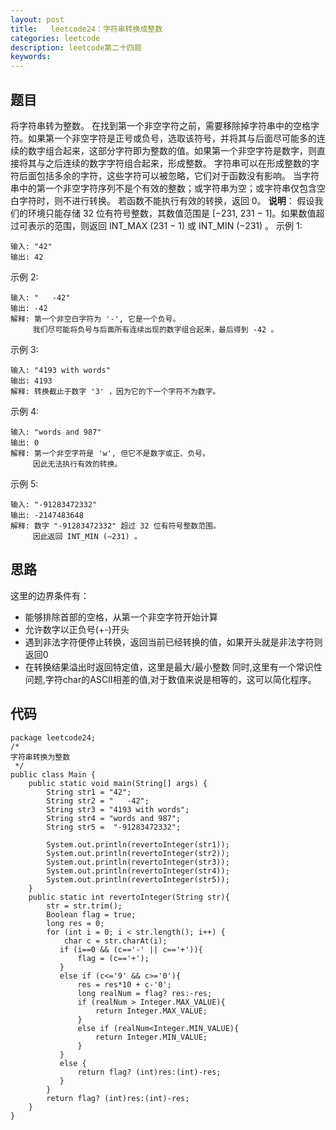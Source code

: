 ```yaml
---
layout: post
title:   leetcode24：字符串转换成整数
categories: leetcode
description: leetcode第二十四题
keywords: 
---
```



## 题目

将字符串转为整数。
在找到第一个非空字符之前，需要移除掉字符串中的空格字符。如果第一个非空字符是正号或负号，选取该符号，并将其与后面尽可能多的连续的数字组合起来，这部分字符即为整数的值。如果第一个非空字符是数字，则直接将其与之后连续的数字字符组合起来，形成整数。
字符串可以在形成整数的字符后面包括多余的字符，这些字符可以被忽略，它们对于函数没有影响。
当字符串中的第一个非空字符序列不是个有效的整数；或字符串为空；或字符串仅包含空白字符时，则不进行转换。
若函数不能执行有效的转换，返回 0。
**说明**：
假设我们的环境只能存储 32 位有符号整数，其数值范围是 [−231,  231 − 1]。如果数值超过可表示的范围，则返回  INT_MAX (231 − 1) 或 INT_MIN (−231) 。
示例 1:

```
输入: "42"
输出: 42
```

示例 2:

```
输入: "   -42"
输出: -42
解释: 第一个非空白字符为 '-', 它是一个负号。
     我们尽可能将负号与后面所有连续出现的数字组合起来，最后得到 -42 。
```

示例 3:

```
输入: "4193 with words"
输出: 4193
解释: 转换截止于数字 '3' ，因为它的下一个字符不为数字。
```

示例 4:

```
输入: "words and 987"
输出: 0
解释: 第一个非空字符是 'w', 但它不是数字或正、负号。
     因此无法执行有效的转换。
```

示例 5:

```
输入: "-91283472332"
输出: -2147483648
解释: 数字 "-91283472332" 超过 32 位有符号整数范围。 
     因此返回 INT_MIN (−231) 。
```









## 思路

这里的边界条件有：

- 能够排除首部的空格，从第一个非空字符开始计算
- 允许数字以正负号(+-)开头
- 遇到非法字符便停止转换，返回当前已经转换的值，如果开头就是非法字符则返回0
- 在转换结果溢出时返回特定值，这里是最大/最小整数
  同时,这里有一个常识性问题,字符char的ASCII相差的值,对于数值来说是相等的，这可以简化程序。

## 代码



	package leetcode24;
	/*
	字符串转换为整数
	 */
	public class Main {
	    public static void main(String[] args) {
	        String str1 = "42";
	        String str2 = "   -42";
	        String str3 = "4193 with words";
	        String str4 = "words and 987";
	        String str5 =  "-91283472332";
	
	        System.out.println(revertoInteger(str1));
	        System.out.println(revertoInteger(str2));
	        System.out.println(revertoInteger(str3));
	        System.out.println(revertoInteger(str4));
	        System.out.println(revertoInteger(str5));
	    }
	    public static int revertoInteger(String str){
	        str = str.trim();
	        Boolean flag = true;
	        long res = 0;
	        for (int i = 0; i < str.length(); i++) {
	            char c = str.charAt(i);
	           if (i==0 && (c=='-' || c=='+')){
	               flag = (c=='+');
	           }
	           else if (c<='9' && c>='0'){
	               res = res*10 + c-'0';
	               long realNum = flag? res:-res;
	               if (realNum > Integer.MAX_VALUE){
	                   return Integer.MAX_VALUE;
	               }
	               else if (realNum<Integer.MIN_VALUE){
	                   return Integer.MIN_VALUE;
	               }
	           }
	           else {
	               return flag? (int)res:(int)-res;
	           }
	        }
	        return flag? (int)res:(int)-res;
	    }
	}
	

